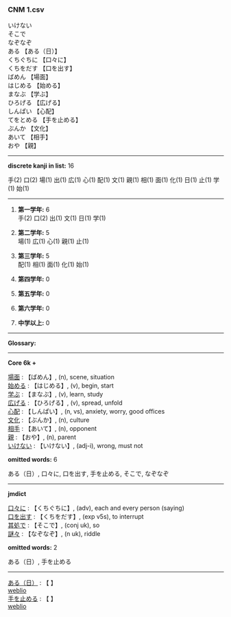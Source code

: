 ### CNM 1.csv  
  

いけない    
そこで    
なぞなぞ    
ある 【ある（日）】   
くちぐちに 【口々に】   
くちをだす 【口を出す】   
ばめん 【場面】   
はじめる 【始める】   
まなぶ 【学ぶ】   
ひろげる 【広げる】   
しんぱい 【心配】   
てをとめる 【手を止める】   
ぶんか 【文化】   
あいて 【相手】   
おや 【親】  


----------------

__discrete kanji in list:__ 16 

手(2) 口(2) 場(1) 出(1) 広(1) 心(1) 配(1) 文(1) 親(1) 相(1) 面(1) 化(1) 日(1) 止(1) 学(1) 始(1)

----------------
  
1.  __第一学年:__ 6  
手(2) 口(2) 出(1) 文(1) 日(1) 学(1)
  
2.  __第二学年:__ 5  
場(1) 広(1) 心(1) 親(1) 止(1)

3.  __第三学年:__ 5  
配(1) 相(1) 面(1) 化(1) 始(1)

4.  __第四学年:__ 0  


5.  __第五学年:__ 0  


6.  __第六学年:__ 0  


7.  __中学以上:__ 0  


----------------

__Glossary:__  


----------------

__Core 6k +__  


[場面](mkreikoku:///search?text=場面) : 【ばめん】, (n), scene, situation  
[始める](mkreikoku:///search?text=始める) : 【はじめる】, (v), begin, start  
[学ぶ](mkreikoku:///search?text=学ぶ) : 【まなぶ】, (v), learn, study  
[広げる](mkreikoku:///search?text=広げる) : 【ひろげる】, (v), spread, unfold  
[心配](mkreikoku:///search?text=心配) : 【しんぱい】, (n, vs), anxiety, worry, good offices  
[文化](mkreikoku:///search?text=文化) : 【ぶんか】, (n), culture  
[相手](mkreikoku:///search?text=相手) : 【あいて】, (n), opponent  
[親](mkreikoku:///search?text=親) : 【おや】, (n), parent  
[いけない](mkreikoku:///search?text=いけない) : 【いけない】, (adj-i), wrong, must not  
 

__omitted words:__ 6  

ある（日）, 口々に, 口を出す, 手を止める, そこで, なぞなぞ 


----------------

__jmdict__  


[口々に](mkreikoku:///search?text=口々に) : 【くちぐちに】, (adv), each and every person (saying)  
[口を出す](mkreikoku:///search?text=口を出す) : 【くちをだす】, (exp v5s), to interrupt  
[其処で](mkreikoku:///search?text=其処で) : 【そこで】, (conj uk), so  
[謎々](mkreikoku:///search?text=謎々) : 【なぞなぞ】, (n uk), riddle  
 

__omitted words:__  2  

ある（日）, 手を止める  


----------------

[ある（日）](mkreikoku:///search?text=ある（日）) : 【 】   
 [weblio](https://ejje.weblio.jp/content/%E3%81%82%E3%82%8B%EF%BC%88%E6%97%A5%EF%BC%89)  
[手を止める](mkreikoku:///search?text=手を止める) : 【 】   
 [weblio](https://ejje.weblio.jp/content/%E6%89%8B%E3%82%92%E6%AD%A2%E3%82%81%E3%82%8B)  
  

